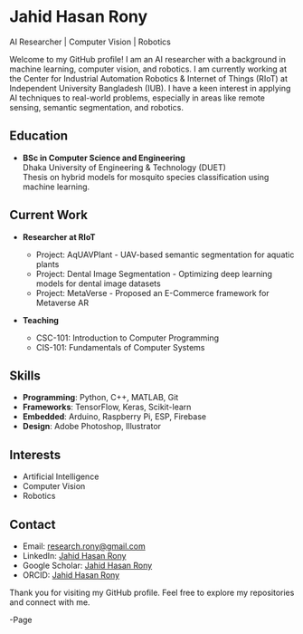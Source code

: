 # Jahid Hasan Rony

AI Researcher | Computer Vision | Robotics

Welcome to my GitHub profile! I am an AI researcher with a background in machine learning, computer vision, and robotics. I am currently working at the Center for Industrial Automation Robotics & Internet of Things (RIoT) at Independent University Bangladesh (IUB). I have a keen interest in applying AI techniques to real-world problems, especially in areas like remote sensing, semantic segmentation, and robotics.

## Education
- **BSc in Computer Science and Engineering**  
  Dhaka University of Engineering & Technology (DUET)  
  Thesis on hybrid models for mosquito species classification using machine learning.

## Current Work
- **Researcher at RIoT**  
  - Project: AqUAVPlant - UAV-based semantic segmentation for aquatic plants  
  - Project: Dental Image Segmentation - Optimizing deep learning models for dental image datasets  
  - Project: MetaVerse - Proposed an E-Commerce framework for Metaverse AR  

- **Teaching**  
  - CSC-101: Introduction to Computer Programming  
  - CIS-101: Fundamentals of Computer Systems

## Skills
- **Programming**: Python, C++, MATLAB, Git  
- **Frameworks**: TensorFlow, Keras, Scikit-learn  
- **Embedded**: Arduino, Raspberry Pi, ESP, Firebase  
- **Design**: Adobe Photoshop, Illustrator

## Interests
- Artificial Intelligence  
- Computer Vision  
- Robotics

## Contact
- Email: [research.rony@gmail.com](mailto:research.rony@gmail.com)  
- LinkedIn: [Jahid Hasan Rony](https://www.linkedin.com/in/j-h-r/)  
- Google Scholar: [Jahid Hasan Rony](https://scholar.google.com/citations?user=3ScF50oAAAAJ)  
- ORCID: [Jahid Hasan Rony](https://orcid.org/0000-0002-6492-745X)

Thank you for visiting my GitHub profile. Feel free to explore my repositories and connect with me.

-Page
